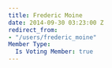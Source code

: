 ```yaml
---
title: Frederic Moine
date: 2014-09-30 03:23:00 Z
redirect_from:
- "/users/frederic_moine"
Member Type:
  Is Voting Member: true
---
```


